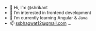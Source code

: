 - 👋 Hi, I’m @shrikant
- 👀 I’m interested in frontend development
- 🌱 I’m currently learning Angular & Java
- 📫 ssbhagwat12@gmail.com ...

<!---
shrikantbh/shrikantbh is a ✨ special ✨ repository because its `README.md` (this file) appears on your GitHub profile.
You can click the Preview link to take a look at your changes.
--->
